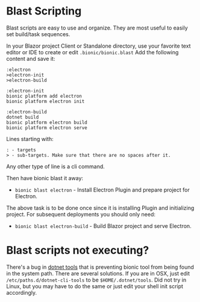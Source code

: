 # Blast Scripting

Blast scripts are easy to use and organize.
They are most useful to easily set build/task sequences.

In your Blazor project Client or Standalone directory, use your favorite text editor or IDE to create or edit ```.bionic/bionic.blast```
Add the following content and save it:

```text
:electron
>electron-init
>electron-build

:electron-init
bionic platform add electron
bionic platform electron init

:electron-build
dotnet build
bionic platform electron build
bionic platform electron serve
```

Lines starting with:
```text
: - targets
> - sub-targets. Make sure that there are no spaces after it.
```
Any other type of line is a cli command.

Then have bionic blast it away:

 - ```bionic blast electron``` - Install Electron Plugin and prepare project for Electron.
 
The above task is to be done once since it is installing Plugin and initializing project. For subsequent deployments you should only need:  

 - ```bionic blast electron-build``` - Build Blazor project and serve Electron. 
 
# Blast scripts not executing?

There's a bug in [dotnet tools](https://github.com/dotnet/cli/issues/9321) that is preventing bionic tool from being found in the system path.
There are several solutions. If you are in OSX, just edit ```/etc/paths.d/dotnet-cli-tools``` to be ```$HOME/.dotnet/tools```.
Did not try in Linux, but you may have to do the same or just edit your shell init script accordingly.
